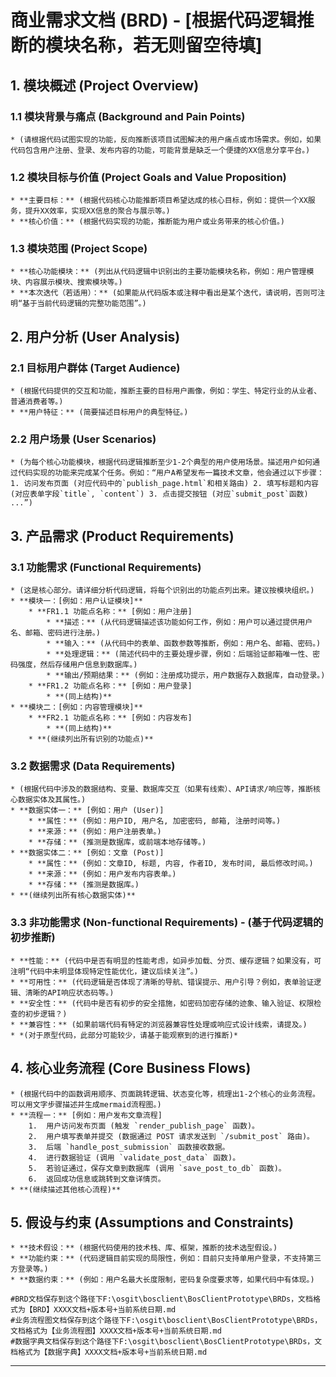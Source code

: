 

# 商业需求文档 (BRD) - [根据代码逻辑推断的模块名称，若无则留空待填]

## 1. 模块概述 (Project Overview)

### 1.1 模块背景与痛点 (Background and Pain Points)
    * (请根据代码试图实现的功能，反向推断该项目试图解决的用户痛点或市场需求。例如，如果代码包含用户注册、登录、发布内容的功能，可能背景是缺乏一个便捷的XX信息分享平台。)

### 1.2 模块目标与价值 (Project Goals and Value Proposition)
    * **主要目标：** (根据代码核心功能推断项目希望达成的核心目标，例如：提供一个XX服务，提升XX效率，实现XX信息的聚合与展示等。)
    * **核心价值：** (根据代码实现的功能，推断能为用户或业务带来的核心价值。)

### 1.3 模块范围 (Project Scope)
    * **核心功能模块：** (列出从代码逻辑中识别出的主要功能模块名称，例如：用户管理模块、内容展示模块、搜索模块等。)
    * **本次迭代（若适用）：** (如果能从代码版本或注释中看出是某个迭代，请说明，否则可注明“基于当前代码逻辑的完整功能范围”。)

## 2. 用户分析 (User Analysis)

### 2.1 目标用户群体 (Target Audience)
    * (根据代码提供的交互和功能，推断主要的目标用户画像，例如：学生、特定行业的从业者、普通消费者等。)
    * **用户特征：** (简要描述目标用户的典型特征。)

### 2.2 用户场景 (User Scenarios)
    * (为每个核心功能模块，根据代码逻辑推断至少1-2个典型的用户使用场景。描述用户如何通过代码实现的功能来完成某个任务。例如：“用户A希望发布一篇技术文章，他会通过以下步骤：1. 访问发布页面 (对应代码中的`publish_page.html`和相关路由) 2. 填写标题和内容 (对应表单字段`title`, `content`) 3. 点击提交按钮 (对应`submit_post`函数) ...”)

## 3. 产品需求 (Product Requirements)

### 3.1 功能需求 (Functional Requirements)
    * (这是核心部分。请详细分析代码逻辑，将每个识别出的功能点列出来。建议按模块组织。)
    * **模块一：[例如：用户认证模块]**
        * **FR1.1 功能点名称：** [例如：用户注册]
            * **描述：** (从代码逻辑描述该功能如何工作，例如：用户可以通过提供用户名、邮箱、密码进行注册。)
            * **输入：** (从代码中的表单、函数参数等推断，例如：用户名、邮箱、密码。)
            * **处理逻辑：** (简述代码中的主要处理步骤，例如：后端验证邮箱唯一性、密码强度，然后存储用户信息到数据库。)
            * **输出/预期结果：** (例如：注册成功提示，用户数据存入数据库，自动登录。)
        * **FR1.2 功能点名称：** [例如：用户登录]
            * **(同上结构)**
    * **模块二：[例如：内容管理模块]**
        * **FR2.1 功能点名称：** [例如：内容发布]
            * **(同上结构)**
        * **(继续列出所有识别的功能点)**

### 3.2 数据需求 (Data Requirements)
    * (根据代码中涉及的数据结构、变量、数据库交互（如果有线索）、API请求/响应等，推断核心数据实体及其属性。)
    * **数据实体一：** [例如：用户 (User)]
        * **属性：** (例如：用户ID, 用户名, 加密密码, 邮箱, 注册时间等。)
        * **来源：** (例如：用户注册表单。)
        * **存储：** (推测是数据库，或前端本地存储等。)
    * **数据实体二：** [例如：文章 (Post)]
        * **属性：** (例如：文章ID, 标题, 内容, 作者ID, 发布时间, 最后修改时间。)
        * **来源：** (例如：用户发布内容表单。)
        * **存储：** (推测是数据库。)
    * **(继续列出所有核心数据实体)**

### 3.3 非功能需求 (Non-functional Requirements) - (基于代码逻辑的初步推断)
    * **性能：** (代码中是否有明显的性能考虑，如异步加载、分页、缓存逻辑？如果没有，可注明“代码中未明显体现特定性能优化，建议后续关注”。)
    * **可用性：** (代码逻辑是否体现了清晰的导航、错误提示、用户引导？例如，表单验证逻辑、清晰的API响应状态码等。)
    * **安全性：** (代码中是否有初步的安全措施，如密码加密存储的迹象、输入验证、权限检查的初步逻辑？)
    * **兼容性：** (如果前端代码有特定的浏览器兼容性处理或响应式设计线索，请提及。)
    * *(对于原型代码，此部分可能较少，请基于能观察到的进行推断)*

## 4. 核心业务流程 (Core Business Flows)
    * (根据代码中的函数调用顺序、页面跳转逻辑、状态变化等，梳理出1-2个核心的业务流程。可以用文字步骤描述并生成mermaid流程图。)
    * **流程一：** [例如：用户发布文章流程]
        1.  用户访问发布页面 (触发 `render_publish_page` 函数)。
        2.  用户填写表单并提交 (数据通过 POST 请求发送到 `/submit_post` 路由)。
        3.  后端 `handle_post_submission` 函数接收数据。
        4.  进行数据验证 (调用 `validate_post_data` 函数)。
        5.  若验证通过，保存文章到数据库 (调用 `save_post_to_db` 函数)。
        6.  返回成功信息或跳转到文章详情页。
    * **(继续描述其他核心流程)**

## 5. 假设与约束 (Assumptions and Constraints)
    * **技术假设：** (根据代码使用的技术栈、库、框架，推断的技术选型假设。)
    * **功能约束：** (代码逻辑目前实现的局限性，例如：目前只支持单用户登录，不支持第三方登录等。)
    * **数据约束：** (例如：用户名最大长度限制，密码复杂度要求等，如果代码中有体现。)

    #BRD文档保存到这个路径下F:\osgit\bosclient\BosClientPrototype\BRDs，文档格式为【BRD】XXXX文档+版本号+当前系统日期.md
    #业务流程图文档保存到这个路径下F:\osgit\bosclient\BosClientPrototype\BRDs，文档格式为【业务流程图】XXXX文档+版本号+当前系统日期.md
    #数据字典文档保存到这个路径下F:\osgit\bosclient\BosClientPrototype\BRDs，文档格式为【数据字典】XXXX文档+版本号+当前系统日期.md
---


